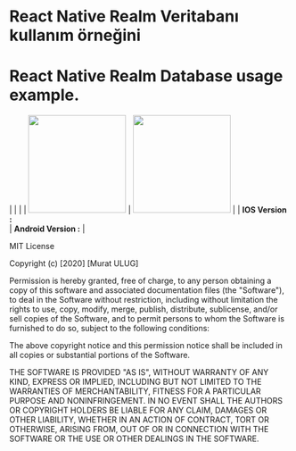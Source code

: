 
# React Native Realm Veritabanı kullanım örneğini 
# React Native Realm Database usage example.


|   |   |
| <img src="https://github.com/muratti32/Realm-Example/blob/master/img/ios.gif" width="175" />  |  <img src="https://github.com/muratti32/Realm-Example/blob/master/img/android.gif" width="175" /> |
|  **IOS Version :** <br> | **Android Version :**   |


MIT License

Copyright (c) [2020] [Murat ULUG]

Permission is hereby granted, free of charge, to any person obtaining a copy
of this software and associated documentation files (the "Software"), to deal
in the Software without restriction, including without limitation the rights
to use, copy, modify, merge, publish, distribute, sublicense, and/or sell
copies of the Software, and to permit persons to whom the Software is
furnished to do so, subject to the following conditions:

The above copyright notice and this permission notice shall be included in all
copies or substantial portions of the Software.

THE SOFTWARE IS PROVIDED "AS IS", WITHOUT WARRANTY OF ANY KIND, EXPRESS OR
IMPLIED, INCLUDING BUT NOT LIMITED TO THE WARRANTIES OF MERCHANTABILITY,
FITNESS FOR A PARTICULAR PURPOSE AND NONINFRINGEMENT. IN NO EVENT SHALL THE
AUTHORS OR COPYRIGHT HOLDERS BE LIABLE FOR ANY CLAIM, DAMAGES OR OTHER
LIABILITY, WHETHER IN AN ACTION OF CONTRACT, TORT OR OTHERWISE, ARISING FROM,
OUT OF OR IN CONNECTION WITH THE SOFTWARE OR THE USE OR OTHER DEALINGS IN THE
SOFTWARE.